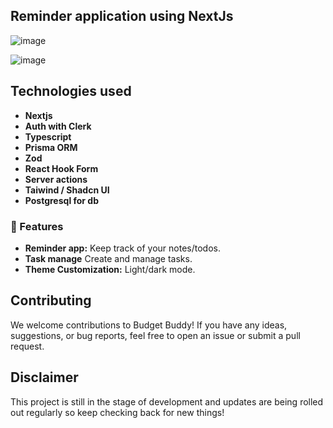 

## Reminder application using NextJs
![image](https://github.com/user-attachments/assets/aa3ea5db-426a-46ba-835d-3ce5f0fc0de1)

![image](https://github.com/user-attachments/assets/c5dae87e-b8f2-4a8b-855f-7376536db1cb)

## Technologies used
- **Nextjs**
- **Auth with Clerk**
- **Typescript**
- **Prisma ORM**
- **Zod**
- **React Hook Form**
- **Server actions**
- **Taiwind / Shadcn UI**
- **Postgresql for db**

### 🌟 Features

- **Reminder app:** Keep track of your notes/todos.
- **Task manage** Create and manage tasks.
- **Theme Customization:** Light/dark mode.

## Contributing
We welcome contributions to Budget Buddy! If you have any ideas, suggestions, or bug reports, feel free to open an issue or submit a pull request.

## Disclaimer
This project is still in the stage of development and updates are being rolled out regularly so keep checking back for new things!



